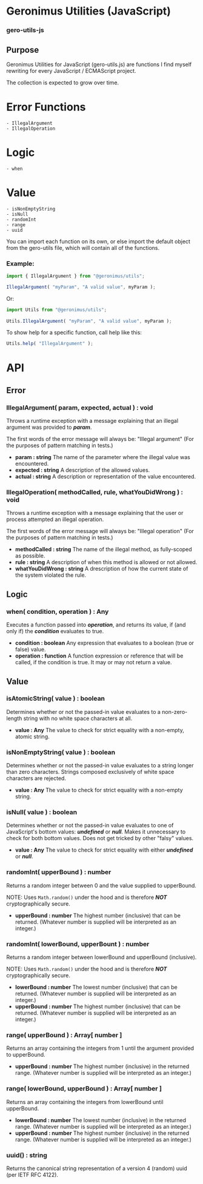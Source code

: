 # Geronimus Utilities (JavaScript)
### gero-utils-js

## Purpose
Geronimus Utilities for JavaScript (gero-utils.js) are functions I find myself rewriting for every JavaScript / ECMAScript project.

The collection is expected to grow over time.

# Error Functions
    - IllegalArgument
    - IllegalOperation

# Logic
    - when

# Value
    - isNonEmptyString
    - isNull
    - randomInt
    - range
    - uuid

You can import each function on its own, or else import the default object from the gero-utils file, which will contain all of the functions.

### Example:

```javascript
import { IllegalArgument } from "@geronimus/utils";

IllegalArgument( "myParam", "A valid value", myParam );
```

Or:

```javascript
import Utils from "@geronimus/utils";
  
Utils.IllegalArgument( "myParam", "A valid value", myParam );
```
  

To show help for a specific function, call help like this:

```javascript
Utils.help( "IllegalArgument" );
```
  
# API

## Error

### IllegalArgument( param, expected, actual ) : void

Throws a runtime exception with a message explaining that an illegal argument was provided to ___param___.

The first words of the error message will always be: "Illegal argument" (For the purposes of pattern matching in tests.)

- __param : string__ The name of the parameter where the illegal value was encountered.
- __expected : string__ A description of the allowed values.
- __actual : string__ A description or representation of the value encountered.

### IllegalOperation( methodCalled, rule, whatYouDidWrong ) : void

Throws a runtime exception with a message explaining that the user or process attempted an illegal operation.

The first words of the error message will always be: "Illegal operation" (For the purposes of pattern matching in tests.)

- __methodCalled : string__ The name of the illegal method, as fully-scoped as possible.
- __rule : string__ A description of when this method is allowed or not allowed.
- __whatYouDidWrong : string__ A drescription of how the current state of the system violated the rule.


## Logic

### when( condition, operation ) : Any

Executes a function passed into ___operation___, and returns its value, if (and only if) the ___condition___
evaluates to true.

- __condition : boolean__ Any expression that evaluates to a boolean (true or false) value.
- __operation : function__ A function expression or reference that will be called, if the condition is true. It may or may not return a value.

## Value

### isAtomicString( value ) : boolean

Determines whether or not the passed-in value evaluates to a non-zero-length string with no white space characters at all.

- __value : Any__ The value to check for strict equality with a non-empty, atomic string.

### isNonEmptyString( value ) : boolean

Determines whether or not the passed-in value evaluates to a string longer than zero characters.
Strings composed exclusively of white space characters are rejected.

- __value : Any__ The value to check for strict equality with a non-empty string.

### isNull( value ) : boolean

Determines whether or not the passed-in value evaluates to one of JavaScript's bottom values: ___undefined___ or ___null___.
Makes it unnecessary to check for both bottom values. Does not get tricked by other "falsy" values.

- __value : Any__ The value to check for strict equality with either ___undefined___ or ___null___.

### randomInt( upperBound ) : number

Returns a random integer between 0 and the value supplied to upperBound.

NOTE: Uses `Math.random()` under the hood and is therefore ___NOT___ cryptographically secure.

- __upperBound : number__ The highest number (inclusive) that can be returned. (Whatever number is supplied will be interpreted as an integer.)

### randomInt( lowerBound, upperBount ) : number

Returns a random integer between lowerBound and upperBound (inclusive).

NOTE: Uses `Math.random()` under the hood and is therefore ___NOT___ cryptographically secure.

- __lowerBound : number__ The lowest number (inclusive) that can be returned. (Whatever number is supplied will be interpreted as an integer.)
- __upperBound : number__ The highest number (inclusive) that can be returned. (Whatever number is supplied will be interpreted as an integer.)

### range( upperBound ) : Array[ number ]

Returns an array containing the integers from 1 until the argument provided to upperBound.

- __upperBound : number__ The highest number (inclusive) in the returned range. (Whatever number is supplied will be interpreted as an integer.)

### range( lowerBound, upperBound ) : Array[ number ]

Returns an array containing the integers from lowerBound until  upperBound.

- __lowerBound : number__ The lowest number (inclusive) in the returned range. (Whatever number is supplied will be interpreted as an integer.)
- __upperBound : number__ The highest number (inclusive) in the returned range. (Whatever number is supplied will be interpreted as an integer.)

### uuid() : string

Returns the canonical string representation of a version 4 (random) uuid (per IETF RFC 4122).

